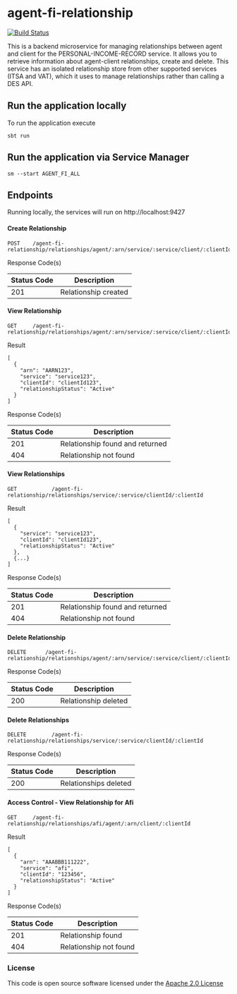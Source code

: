 # agent-fi-relationship

[![Build Status](https://travis-ci.org/hmrc/agent-fi-relationship.svg)](https://travis-ci.org/hmrc/agent-fi-relationship)

This is a backend microservice for managing relationships between agent and client for the PERSONAL-INCOME-RECORD service.
It allows you to retrieve information about agent-client relationships, create and delete. This service has an isolated relationship store from other
supported services (ITSA and VAT), which it uses to manage relationships rather than calling a DES API. 


## Run the application locally

To run the application execute
```
sbt run
```

## Run the application via Service Manager

```sm --start AGENT_FI_ALL```


## Endpoints <a name="endpoints"></a>

Running locally, the services will run on http://localhost:9427

#### Create Relationship
```
POST   	/agent-fi-relationship/relationships/agent/:arn/service/:service/client/:clientId
```

Response Code(s)

| Status Code | Description |
|---|---|
| 201 | Relationship created |

#### View Relationship
```
GET   	/agent-fi-relationship/relationships/agent/:arn/service/:service/client/:clientId
```

Result
```
[
  {
    "arn": "AARN123",
    "service": "service123",
    "clientId": "clientId123",
    "relationshipStatus": "Active"
  }
]
```

Response Code(s)

| Status Code | Description |
|---|---|
| 201 | Relationship found and returned |
| 404 | Relationship not found |

#### View Relationships
```
GET           /agent-fi-relationship/relationships/service/:service/clientId/:clientId
```

Result
```
[
  {
    "service": "service123",
    "clientId": "clientId123",
    "relationshipStatus": "Active"
  },
  {...}
]
```

Response Code(s)

| Status Code | Description |
|---|---|
| 201 | Relationship found and returned |
| 404 | Relationship not found |

#### Delete Relationship
```
DELETE   	/agent-fi-relationship/relationships/agent/:arn/service/:service/client/:clientId
```

Response Code(s)

| Status Code | Description |
|---|---|
| 200 | Relationship deleted |

#### Delete Relationships
```
DELETE        /agent-fi-relationship/relationships/service/:service/clientId/:clientId
```

Response Code(s)

| Status Code | Description |
|---|---|
| 200 | Relationships deleted |

#### Access Control - View Relationship for Afi
```
GET   	/agent-fi-relationship/relationships/afi/agent/:arn/client/:clientId
```

Result
```
[
  {
    "arn": "AAABBB111222",
    "service": "afi",
    "clientId": "123456",
    "relationshipStatus": "Active"
  }
]
```

Response Code(s)

| Status Code | Description |
|---|---|
| 201 | Relationship found |
| 404 | Relationship not found |

### License

This code is open source software licensed under the [Apache 2.0 License]("http://www.apache.org/licenses/LICENSE-2.0.html")